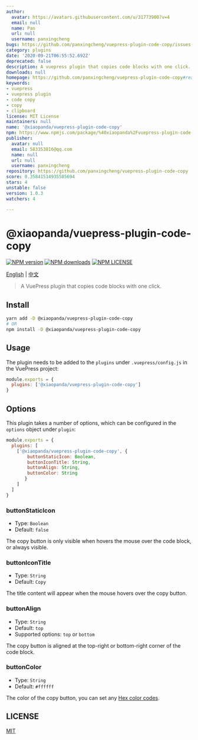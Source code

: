 ```yaml
---
author:
  avatar: https://avatars.githubusercontent.com/u/31773900?v=4
  email: null
  name: Pan
  url: null
  username: panxingcheng
bugs: https://github.com/panxingcheng/vuepress-plugin-code-copy/issues
category: plugins
date: '2020-09-21T06:55:52.692Z'
deprecated: false
description: A vuepress plugin that copies code blocks with one click.
downloads: null
homepage: https://github.com/panxingcheng/vuepress-plugin-code-copy#readme
keywords:
- vuepress
- vuepress plugin
- code copy
- copy
- clipboard
license: MIT License
maintainers: null
name: '@xiaopanda/vuepress-plugin-code-copy'
npm: https://www.npmjs.com/package/%40xiaopanda%2Fvuepress-plugin-code-copy
publisher:
  avatar: null
  email: 583353816@qq.com
  name: null
  url: null
  username: panxingcheng
repository: https://github.com/panxingcheng/vuepress-plugin-code-copy
score: 0.35841514935585694
stars: 4
unstable: false
version: 1.0.3
watchers: 4

---
```


# @xiaopanda/vuepress-plugin-code-copy

[![NPM version](https://badgen.net/npm/v/@xiaopanda/vuepress-plugin-code-copy)](https://npmjs.com/package/@xiaopanda/vuepress-plugin-code-copy) 
[![NPM downloads](https://badgen.net/npm/dm/@xiaopanda/vuepress-plugin-code-copy)](https://npmjs.com/package/@xiaopanda/vuepress-plugin-code-copy) 
[![NPM LICENSE](https://badgen.net/npm/license/@xiaopanda/vuepress-plugin-code-copy)](https://github.com/panxingcheng/vuepress-plugin-code-copy/blob/master/LICENSE)

[English](./README.md) | [中文](./README.zh-CN.md)

> A VuePress plugin that copies code blocks with one click.

## Install

```bash
yarn add -D @xiaopanda/vuepress-plugin-code-copy
# OR 
npm install -D @xiaopanda/vuepress-plugin-code-copy
```

## Usage
The plugin needs to be added to the `plugins` under `.vuepress/config.js` in the VuePress project:

```js
module.exports = {
  plugins: ['@xiaopanda/vuepress-plugin-code-copy'] 
}
```

## Options
This plugin takes a number of options, which can be configured in the `options` object under `plugin`:

```js
module.exports = {
  plugins: [
    ['@xiaopanda/vuepress-plugin-code-copy', {
        buttonStaticIcon: Boolean,
        buttonIconTitle: String,
        buttonAlign: String,
        buttonColor: String
       }
    ]
  ]
}
```

### buttonStaticIcon

* Type: `Boolean`
* Default: `false`

The copy button is only visible when hovers the mouse over the code block, or always visible.

### buttonIconTitle

* Type: `String`
* Default: `Copy`

The title content will appear when the mouse hovers over the copy button.

### buttonAlign

* Type: `String`
* Default: `top`
* Supported options: `top` or `bottom`

The copy button is aligned at the top-right or bottom-right corner of the code block.

### buttonColor

* Type: `String`
* Default: `#ffffff`

The color of the copy button, you can set any [Hex color codes](https://htmlcolorcodes.com/).

## LICENSE

[MIT](./LICENSE)